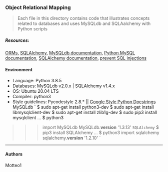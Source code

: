 ### Object Relational Mapping
> Each file in this directory contains code that illustrates concepts related to databases and uses MySQLdb and SQLAalchemy with Python scripts

##### Resources:
[ORMs](https://www.fullstackpython.com/object-relational-mappers-orms.html), [SQLAlchemy](https://www.fullstackpython.com/sqlalchemy.html), [MySQLdb documentation](https://mysqlclient.readthedocs.io/), [Python MySQL documentation](http://www.mikusa.com/python-mysql-docs/index.html), [SQLAlchemy documentation](http://docs.sqlalchemy.org/en/latest/orm/tutorial.html), [prevent SQL injections](http://bobby-tables.com/python)

#### Environment
* Language: Python 3.8.5
* Databases: MySQLdb v2.0.x | SQLAlchemy v1.4.x
* OS: Ubuntu 20.04 LTS
* Compiler: python3
* Style guidelines: Pycodestyle 2.8.* || [Google Style Python Docstrings](http://sphinxcontrib-napoleon.readthedocs.io/en/latest/example_google.html)
MySQLdb
`
$ sudo apt-get install python3-dev
$ sudo apt-get install libmysqlclient-dev
$ sudo apt-get install zlib1g-dev
$ sudo pip3 install mysqlclient
...
$ python3
>>> import MySQLdb
>>> MySQLdb.__version__ 
'1.3.13'
`
SQLAlchemy
`
$ pip3 install SQLAlchemy
...
$ python3
>>> import sqlalchemy
>>> sqlalchemy.__version__ 
'1.2.10'
`

***
#### Authors
Motteo1

